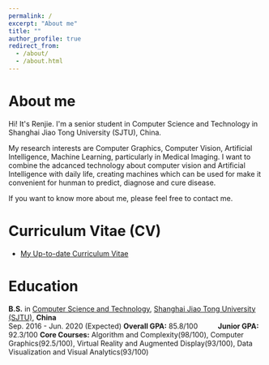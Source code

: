 ```yaml
---
permalink: /
excerpt: "About me"
title: ""
author_profile: true
redirect_from: 
  - /about/
  - /about.html
---
```

<!-- 
个人简介：100-150w
CV链接
Skills选自CV
照片：展示多方面的experience
联系方式 -->
# About me
Hi! It's Renjie. I'm a senior student in Computer Science and Technology in Shanghai Jiao Tong University (SJTU), China.

My research interests are Computer Graphics, Computer Vision, Artificial Intelligence, Machine Learning, particularly in Medical Imaging. I want to combine the adcanced technology about computer vision and Artificial Intelligence with daily life, creating machines which can be used for make it convenient for hunman to predict, diagnose and cure disease.

If you want to know more about me, please feel free to contact me.

# Curriculum Vitae (CV)
* [My Up-to-date Curriculum Vitae](http://renjie-woo.github.io/files/RJ_CV.pdf)

# Education
<b>B.S.</b> in [Computer Science and Technology](http://www.cs.sjtu.edu.cn/en/), [Shanghai Jiao Tong University (SJTU)](http://en.sjtu.edu.cn/), <b>China</b><br>
Sep. 2016 - Jun. 2020 (Expected) 
<b>Overall GPA:</b> 85.8/100	 &emsp; &emsp;	<b>Junior GPA:</b> 92.3/100
<b>Core Courses:</b> Algorithm and Complexity(98/100), Computer Graphics(92.5/100), Virtual Reality and Augmented Display(93/100), Data Visualization and Visual Analytics(93/100)

<!--
# Research Experience
## [VR-based 3D Tooth Operation Model System for Dental Surgery](https://renjie-woo.github.io/research/vr-tooth/)		Apr. 2019 - Jun. 2019
Advisor: Prof. Bin Sheng, Institute of Computer Application, SJTU
- Proposed and Implemented a method for relocating the center, initially equal to the center of the whole teeth, of each tooth, established single tooth coordinate systems and oriented bounding boxes (OBB) for each tooth by using principal component analysis (PCA)
- Implemented interactions with 10 forms of transformation for each tooth with keyboard and mouse:
  - Rotate around X/Y/Z axis of the tooth
  - Pan along X/Y/Z axis
  - Rotate around left/right/top/bottom side
- Established scenes of operation for data displaying and transplanted the PC interactions to VR interactions for simulating the operation of dental surgery, implemented the calculation of transform matrix for each tooth

<span style="color:purple">**Here's a demo video showing the operation of our model!** </span> 
<iframe width="560" height="315" src="https://www.youtube.com/embed/pglWMPHbTlk" frameborder="0" allow="accelerometer; autoplay; encrypted-media; gyroscope; picture-in-picture" allowfullscreen></iframe>

## [Reconstructing Teeth from a CT scan](https://renjie-woo.github.io/research/reconstruction/)							 Sep. 2018 – Dec. 2018
Advisor: Prof. Bin Sheng, Institute of Computer Application, SJTU
- Produced a dataset of 315 teeth images manually from CT scans with Photoshop
- Implemented a FCN network for segmenting teeth parts from the whole CT scans automatically
- Implemented edge extraction using canny/sobel operator, point cloud generation from extracted edges with PCL and OpenCV library and 3D mesh model reconstruction with MeshLab

   <img src="https://renjie-woo.github.io/images/reconstruction/SEG.png" width = "50%"/>

   <!-- [![poster for Reconstructing Teeth from a CT scan](https://renjie-woo.github.io/images/reconstruction/SEG.png)](https://renjie-woo.github.io/images/reconstruction/SEG.png)
   --

## [Clothes Recognition and Retrieval](https://renjie-woo.github.io/research/retrieval/) 								   Jul. 2019 - Aug. 2019
Advisor: Prof. Liqing Zhang, Institute of Intelligent Human-Computer Interaction, SJTU
- Systematically studied clothing retrieval networks such as Faster R CNN, FashionNet
- Obtained the basal dataset of the clothes images from JingDong with the web crawler, produced a new dataset with 616575 images and associated labels with 20 multi-label attribute classes manually
- Chose 20 multi-label attribute classes (totally 202 attributes) for training
- Designed and implemented a Recognition Network based on VGG which owns 20 subnets for multi-label training, optimized the accuracy to 0.9646 with methods such as Xavier, batch normalization


## [VR-based Alpine Skiing project for 2022 Olympic Winter Games](https://renjie-woo.github.io/research/skiing/)	  Apr. 2019 - Jun. 2019
Advisor: Prof. Bin Sheng, Institute of Computer Application, SJTU
- Established realistic scenes associated with snow mountains and skiing
- Implemented a real-time detection system combined on VR handles which can be used to detect the orientation and swing range of players with methods of relative displacement
- Implemented mechanism used for controlling the player by imitating the real operation 
<span style="color:purple">**Here's a demo video showing the operation of our model!** </span> 
<iframe width="560" height="315" src="https://www.youtube.com/embed/nFPyu8AAwVQ" frameborder="0" allow="accelerometer; autoplay; encrypted-media; gyroscope; picture-in-picture" allowfullscreen></iframe>

## [ChinaVis 2019 Data Visualization](https://renjie-woo.github.io/research/chinavis/)									  May. 2019 - Jun. 2019
Advisor: Prof. Xiaoju Dong, Institute of Theoretical Computer Science, SJTU
- Analyzed a set of data from ChinaVis 2019 with methods of cluster and found the inner relationship among the data and some outliers
- Established a webpage for demonstrating the findings about the relationship and outliers with different 


# Skills
* <b>Language:</b> Python, C/C++, HTML, CSS, JavaScript, C#, MATLAB, MySQL, Latex, Java, Swift
* <b>Machine Learning:</b> Numpy, Tensorflow
* <b>Graphics:</b> OpenGL, Unity
* <b>Others:</b> Photography, Adobe Photoshop

## Contact
- Email: woolunjang@gmail.com

<!-- 
<span style="color:purple">**Here's a demo video showing how our intelligent traffic light learn the greenwave!** </span> 
<iframe width="560" height="315" src="https://www.youtube.com/embed/0zeHDpv361Q" frameborder="0" allow="accelerometer; autoplay; encrypted-media; gyroscope; picture-in-picture" allowfullscreen></iframe>
-->
